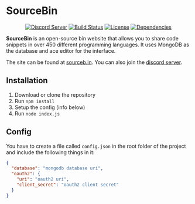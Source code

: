 # SourceBin

<div align="center">
  <p>
    <a href="https://discord.gg/EkX2X2F"><img src="https://discordapp.com/api/guilds/531491560567734292/embed.png" alt="Discord Server" /></a>
    <a href="https://travis-ci.com/SebastiaanYN/SourceBin"><img src="https://travis-ci.com/SebastiaanYN/SourceBin.svg?branch=master" alt="Build Status" /></a>
    <a href="https://github.com/SebastiaanYN/SourceBin/blob/master/LICENSE"><img src="https://img.shields.io/github/license/SebastiaanYN/SourceBin.svg" alt="License" /></a>
    <a href="https://david-dm.org/SebastiaanYN/SourceBin"><img src="https://img.shields.io/david/SebastiaanYN/SourceBin.svg?maxAge=3600" alt="Dependencies" /></a>
  </p>
</div>

**SourceBin** is an open-source bin website that allows you to share code snippets in over 450 different programming languages.
It uses MongoDB as the database and ace editor for the interface.

The site can be found at [sourceb.in](https://sourceb.in). You can also join the [discord server](https://discord.gg/EkX2X2F).

## Installation
1. Download or clone the repository
2. Run `npm install`
3. Setup the config (info below)
3. Run `node index.js`

## Config
You have to create a file called `config.json` in the root folder of the project and include the following things in it:
```json
{
  "database": "mongodb database uri",
  "oauth2": {
    "uri": "oauth2 uri",
    "client_secret": "oauth2 client secret"
  }
}
```

